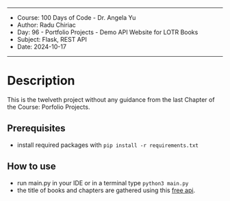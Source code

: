 
********************************************************************
*    Course: 100 Days of Code - Dr. Angela Yu
*    Author: Radu Chiriac
*    Day: 96 - Portfolio Projects - Demo API Website for LOTR Books
*    Subject: Flask, REST API
*    Date: 2024-10-17
********************************************************************


# Description

This is the twelveth project without any guidance from the last Chapter of the Course: Porfolio Projects.


## Prerequisites
- install required packages with `pip install -r requirements.txt`

## How to use
- run main.py in your IDE or in a terminal type `python3 main.py`
- the title of books and chapters are gathered using this <a href='https://the-one-api.dev'>free api</a>.